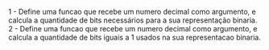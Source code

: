 1 - Define uma funcao que recebe um numero decimal como argumento, e calcula a quantidade de bits necessários para a sua 
representação binaria.
2 - Define uma funcao que recebe um numero decimal como argumento, e calcula a quantidade de bits iguais a 1 usados na sua 
representacao binaria.
